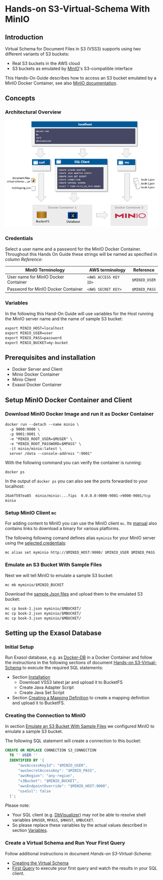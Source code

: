 # Hands-on S3-Virtual-Schema With MinIO

## Introduction

Virtual Schema for Document Files in S3 (VSS3) supports using two different variants of S3 buckets:
* Real S3 buckets in the AWS cloud
* S3 buckets as emulated by [MinIO](https://min.io)'s S3-compatible interface

This Hands-On Guide describes how to access an S3 bucket emulated by a MinIO Docker Container, see also [MinIO documentation](https://github.com/minio/minio/tree/master/docs/docker?rgh-link-date=2023-07-25T06:41:28Z).

## Concepts

### Architectural Overview

![Architectural Overview](minio-architectural-overview.png)

### Credentials

Select a user name and a password for the MinIO Docker Container. Throughout this Hands On Guide these strings will be named as specified in column *Reference*:

| MinIO Terminology                    | AWS terminology       | Reference |
|--------------------------------------|-----------------------|-----------|
| User name for MinIO Docker Container | `<AWS ACCESS KEY ID>` | `$MINIO_USER`  |
| Password for MinIO Docker Container  | `<AWS SECRET KEY>`    | `$MINIO_PASS`  |

### Variables

In the following this Hand-On Guide will use variables for the Host running the MinIO server name and the name of sample S3 bucket:

```shell
export MINIO_HOST=localhost
export MINIO_USER=user
export MINIO_PASS=password
export MINIO_BUCKET=my-bucket
```

## Prerequisites and installation

* Docker Server and Client
* Minio Docker Container
* Minio Client
* Exasol Docker Container


## Setup MinIO Docker Container and Client

### Download MinIO Docker Image and run it as Docker Container

```shell
docker run --detach --name minio \
  -p 9000:9000 \
  -p 9001:9001 \
  -e "MINIO_ROOT_USER=$MUSER" \
  -e "MINIO_ROOT_PASSWORD=$MPASS" \
  -it minio/minio:latest \
  server /data --console-address ":9001"
```

With the following command you can verify the container is running:

```shell
docker ps
```

In the output of `docker ps` you can also see the ports forwarded to your localhost:

```shell
26a6f597ea85  minio/minio:...fips  0.0.0.0:9000-9001->9000-9001/tcp  minio
```

### Setup MinIO Client `mc`

For adding content to MinIO you can use the MinIO client `mc`.
Its [manual](https://min.io/docs/minio/linux/reference/minio-mc.html#quickstart) also contains links to download a binary for various platforms.

The following following comand defines alias `myminio` for your MinIO server using the [selected credentials](#credentials):

```shell
mc alias set myminio http://$MINIO_HOST:9000/ $MINIO_USER $MINIO_PASS
```

### Emulate an S3 Bucket With Sample Files

Next we will tell MinIO to emulate a sample S3 bucket:

```shell
mc mb myminio/$MINIO_BUCKET
```

Download the [sample Json files](./books) and upload them to the emulated S3 bucket:

```shell
mc cp book-1.json myminio/$MBUCKET/
mc cp book-2.json myminio/$MBUCKET/
mc cp book-3.json myminio/$MBUCKET/
```

## Setting up the Exasol Database

### Initial Setup

Run Exasol database, e.g. as [Docker-DB](https://hub.docker.com/r/exasol/docker-db/tags) in a Docker Container and follow the instructions in the following sections of document [Hands-on S3-Virtual-Schema](hands_on.md) to execute the required SQL statements:

* Section [ Installation](hands_on.md#installation)
  * Download VSS3 latest jar and upload it to BucketFS
  * Create Java Adapter Script
  * Create Java Set Script
* Section [Creating a Mapping Definition](hands_on.md#creating-a-mapping-definition) to create a mapping definition and upload it to BucketFS.

### Creating the Connection to MinIO

In section [Emulate an S3 Bucket With Sample Files](#emulate-an-s3-bucket-with-sample-files) we configured MinIO to emulate a sample S3 bucket.

The following SQL statement will create a connection to this bucket:

```sql
CREATE OR REPLACE CONNECTION S3_CONNECTION
  TO '' USER ''
  IDENTIFIED BY '{
      "awsAccessKeyId": "$MINIO_USER",
      "awsSecretAccessKey": "$MINIO_PASS",
      "awsRegion": "any-region",
      "s3Bucket": "$MINIO_BUCKET",
      "awsEndpointOverride": "$MINIO_HOST:9000",
      "useSsl": false
  }';
```

Please note:
* Your SQL client (e.g. [DbVisualizer](https://confluence.dbvis.com)) may not be able to resolve shell variables `$MUSER`, `MPASS`, `$MHOST`, `$MBUCKET`.
* So please replace these variables by the actual values described in section [Variables](#variables).

### Create a Virtual Schema and Run Your First Query

Follow additional instructions in document *Hands-on S3-Virtual-Schema*:
* [Creating the Virtual Schema](hands_on.md#creating-the-virtual-schema)
* [First Query](hands_on.md#first-query) to execute your first query and watch the results in your SQL client.
